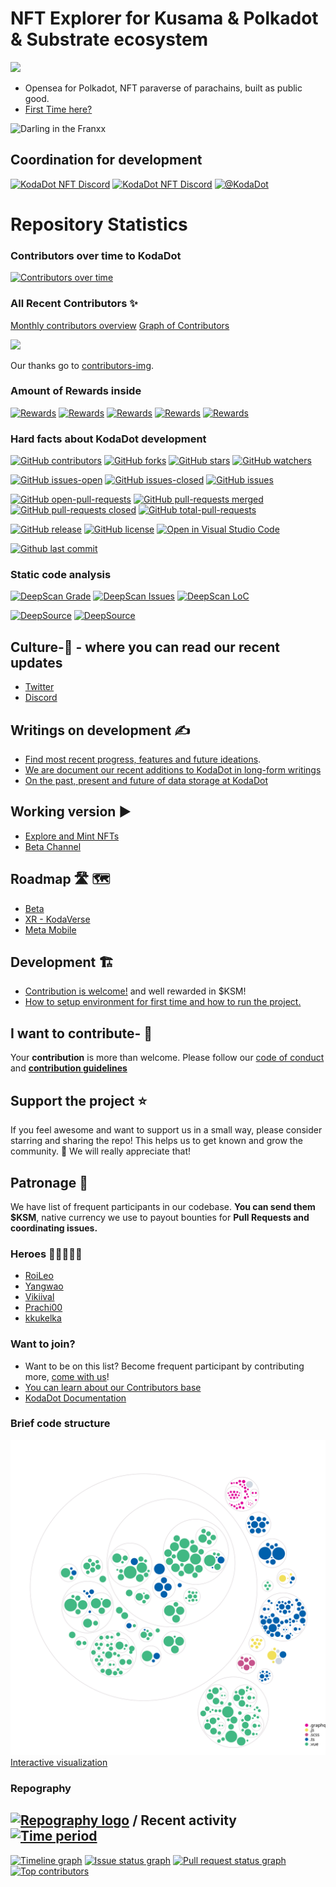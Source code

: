 # NFT Explorer for Kusama & Polkadot & Substrate ecosystem

![](https://github.com/kodadot/kodadot-presskit/blob/main/v3/KODA_v3.png?raw=true)

- Opensea for Polkadot, NFT paraverse of parachains, built as public good.
- [First Time here?](FIRST_TIME.md)

![Darling in the Franxx](https://media.giphy.com/media/10YWqUivkQPeeJWD3u/giphy.gif)

## Coordination for development

[![KodaDot NFT Discord](https://flat.badgen.net/discord/members/35hzy2dXXh)](https://discord.gg/35hzy2dXXh)
[![KodaDot NFT Discord](https://flat.badgen.net/discord/online-members/35hzy2dXXh)](https://discord.gg/35hzy2dXXh)
[![@KodaDot](https://flat.badgen.net/twitter/follow/KodaDot)](https://twitter.com/kodadot)

# Repository Statistics

### Contributors over time to KodaDot

[![Contributors over time](https://contributor-graph-api.apiseven.com/contributors-svg?chart=contributorOverTime&repo=kodadot/nft-gallery)](https://www.apiseven.com/en/contributor-graph?chart=contributorOverTime&repo=kodadot/nft-gallery)

### All Recent Contributors ✨

[Monthly contributors overview](https://github.com/kodadot/nft-gallery/pulse/monthly)
[Graph of Contributors](https://github.com/kodadot/nft-gallery/graphs/contributors)

<img src="https://contrib.rocks/image?repo=kodadot/nft-gallery" />

Our thanks go to [contributors-img](https://contrib.rocks).

### Amount of Rewards inside

[![Rewards](https://flat.badgen.net/github/label-issues/kodadot/nft-gallery/$/open?scale=2)](https://github.com/kodadot/nft-gallery/issues?q=is%3Aopen+is%3Aissue+label%3A%24)
[![Rewards](https://flat.badgen.net/github/label-issues/kodadot/nft-gallery/$$/open?scale=2)](https://github.com/kodadot/nft-gallery/issues?q=is%3Aopen+is%3Aissue+label%3A%24%24+)
[![Rewards](https://flat.badgen.net/github/label-issues/kodadot/nft-gallery/$$$/open?scale=2)](https://github.com/kodadot/nft-gallery/issues?q=is%3Aopen+is%3Aissue+label%3A%24%24%24+)
[![Rewards](https://flat.badgen.net/github/label-issues/kodadot/nft-gallery/$$$$/open?scale=2)](https://github.com/kodadot/nft-gallery/issues?q=is%3Aopen+is%3Aissue+label%3A%24%24%24%24+)
[![Rewards](https://flat.badgen.net/github/label-issues/kodadot/nft-gallery/$$$$$/open?scale=2)](https://github.com/kodadot/nft-gallery/issues?q=is%3Aopen+is%3Aissue+label%3A%24%24%24%24%24+)

### Hard facts about KodaDot development

[![GitHub contributors](https://flat.badgen.net/github/contributors/kodadot/nft-gallery)](https://GitHub.com/kodadot/nft-gallery/graphs/contributors/)
[![GitHub forks](https://flat.badgen.net/github/forks/kodadot/nft-gallery)](https://GitHub.com/kodadot/nft-gallery/network/)
[![GitHub stars](https://flat.badgen.net/github/stars/kodadot/nft-gallery)](https://GitHub.com/kodadot/nft-gallery/stargazers/)
[![GitHub watchers](https://flat.badgen.net/github/watchers/kodadot/nft-gallery)](https://GitHub.com/kodadot/nft-gallery/watchers/)

[![GitHub issues-open](https://flat.badgen.net/github/open-issues/kodadot/nft-gallery?color=blue)](https://github.com/kodadot/nft-gallery/issues?q=is%3Aopen)
[![GitHub issues-closed](https://flat.badgen.net/github/closed-issues/kodadot/nft-gallery)](https://github.com/Naereen/StrapDown.js/issues?q=is%3Aclosed)
[![GitHub issues](https://flat.badgen.net/github/issues/kodadot/nft-gallery)](https://GitHub.com/kodadot/nft-gallery/issues/)

[![GitHub open-pull-requests](https://flat.badgen.net/github/open-prs/kodadot/nft-gallery)](https://github.com/kodadot/nft-gallery/pulls?q=is%3Aopen)
[![GitHub pull-requests merged](https://flat.badgen.net/github/merged-prs/kodadot/nft-gallery)](https://github.com/kodadot/nft-gallery/pulls?q=is%3Amerged)
[![GitHub pull-requests closed](https://flat.badgen.net/github/closed-prs/kodadot/nft-gallery)](https://github.com/kodadot/nft-gallery/pulls?q=is%3Aclosed)
[![GitHub total-pull-requests](https://flat.badgen.net/github/prs/kodadot/nft-gallery)](https://GitHub.com/kodadot/nft-gallery/pull/)

[![GitHub release](https://flat.badgen.net/github/release/kodadot/nft-gallery)](https://github.com/kodadot/nft-gallery/releases)
[![GitHub license](https://flat.badgen.net/github/license/kodadot/nft-gallery)](https://github.com/kodadot/nft-gallery/blob/master/LICENSE)
[![Open in Visual Studio Code](https://open.vscode.dev/badges/open-in-vscode.svg)](https://open.vscode.dev/kodadot/nft-gallery)

[![Github last commit](https://flat.badgen.net/github/last-commit/kodadot/nft-gallery/main?color=blue)](https://github.com/kodadot/nft-gallery/tree/main)

### Static code analysis

[![DeepScan Grade](https://flat.badgen.net/deepscan/grade/team/13903/project/16948/branch/372223?color=blue)](https://deepscan.io/dashboard/#view=project&tid=13903&pid=16948&bid=372223&prid=&subview=overview)
[![DeepScan Issues](https://flat.badgen.net/deepscan/issues/team/13903/project/16948/branch/372223?color=blue&label=DeepScan%20Issues)](https://deepscan.io/dashboard/#view=project&tid=13903&pid=16948&bid=372223&prid=&subview=overview)
[![DeepScan LoC](https://flat.badgen.net/deepscan/lines/team/13903/project/16948/branch/372223?label=DeepScan%20LoC)](https://deepscan.io/dashboard/#view=project&tid=13903&pid=16948&bid=372223&prid=&subview=overview)

[![DeepSource](https://deepsource.io/gh/kodadot/nft-gallery.svg/?label=active+issues&show_trend=true)](https://deepsource.io/gh/kodadot/nft-gallery/?ref=repository-badge)
[![DeepSource](https://deepsource.io/gh/kodadot/nft-gallery.svg/?label=resolved+issues&show_trend=true&token=MyayTJdwd-Fr4mnmUdMUxHik)](https://deepsource.io/gh/kodadot/nft-gallery/?ref=repository-badge)

## Culture-🧫 - where you can read our recent updates

- [Twitter](https://twitter.com/KodaDot)
- [Discord](https://discord.gg/u6ymnbz4PR)

## Writings on development ✍️

- [Find most recent progress, features and future ideations](https://github.com/kodadot/nft-gallery/discussions/categories/meta-hours).
- [We are document our recent additions to KodaDot in long-form writings](https://docs.kodadot.xyz/writings.html)
- [On the past, present and future of data storage at KodaDot](https://medium.com/kodadot/on-the-past-present-and-future-of-data-storage-at-kodadot-7634a0c32530)

## Working version ▶️

- [Explore and Mint NFTs](https://kodadot.xyz/)
- [Beta Channel](https://beta.kodadot.xyz/)

## Roadmap 🛣 🗺

- [Beta](https://github.com/orgs/kodadot/projects/1)
- [XR - KodaVerse](https://github.com/orgs/kodadot/projects/2/views/1)
- [Meta Mobile](https://github.com/orgs/kodadot/projects/3/views/1)

## Development 🏗

- [Contribution is welcome!](CONTRIBUTING.md) and well rewarded in $KSM!
- [How to setup environment for first time and how to run the project.](FIRST_TIME.md)

## I want to contribute- 🙋‍

Your **contribution** is more than welcome.
Please follow our [code of conduct](CODE_OF_CONDUCT.md) and **[contribution guidelines](CONTRIBUTING.md)**

## Support the project ⭐

If you feel awesome and want to support us in a small way, please consider starring and sharing the repo! This helps us to get known and grow the community. 🙏 We will really appreciate that!

## Patronage 💸

We have list of frequent participants in our codebase.
**You can send them $KSM**, native currency we use to payout bounties for **Pull Requests and coordinating issues.**

### Heroes 🦸‍♂️🦸🦸‍♀️

- [RoiLeo](https://kodadot.xyz/transfer/?target=DVYy1qnocE8t6ZvUfPx3rEjG829khNRXx3YrCGVHHj19Lcb)
- [Yangwao](https://kodadot.xyz/transfer/?target=CuHWHNcBt3ASMVSJmcJyiBWGxxiWLyjYoYbGjfhL4ovoeSd)
- [Vikiival](https://kodadot.xyz/transfer/?target=Fksmad33PFxhrQXNYPPJozgWrv82zuFLvXK7Rh8m1xQhe98)
- [Prachi00](https://kodadot.xyz/transfer/?target=EzGc4s9PgCPx1YnF3fqzhLzVHpHMTL4LWPScwpDrR8JKgSU)
- [kkukelka](https://kodadot.xyz/transfer/?target=EqdyzrzVmeHwMdMwvPeCMnNdbuQDbD3YrjY93xq9Ln3jUGW)

### Want to join?

- Want to be on this list? Become frequent participant by contributing more, [come with us](https://open.spotify.com/track/5kTBiVnjq9xKmZL9dNs8zL?si=9fc60b8b87764969)!
- [You can learn about our Contributors base](https://github.com/kodadot/nft-gallery/graphs/contributors)
- [KodaDot Documentation](https://docs.kodadot.xyz)


### Brief code structure

![Visualization of this repo](.github/diagram.svg)
[Interactive visualization](https://octo-repo-visualization.vercel.app/?repo=kodadot%2Fnft-gallery)

<!-- ### Is it maintained? -- I guess if it's not under 10d not worth showing off
[![Average time to resolve an issue](http://isitmaintained.com/badge/resolution/kodadot/nft-gallery.svg)](http://isitmaintained.com/project/kodadot/nft-gallery "Average time to resolve an issue")
[![Percentage of issues still open](http://isitmaintained.com/badge/open/kodadot/nft-gallery.svg)](http://isitmaintained.com/project/kodadot/nft-gallery "Percentage of issues still open") -->

### Repography

## [![Repography logo](https://images.repography.com/logo.svg)](https://repography.com) / Recent activity [![Time period](https://images.repography.com/23713223/kodadot/nft-gallery/recent-activity/5055a1ed1ce7a7a56f6a3871f5869bda_badge.svg)](https://repography.com)
[![Timeline graph](https://images.repography.com/23713223/kodadot/nft-gallery/recent-activity/5055a1ed1ce7a7a56f6a3871f5869bda_timeline.svg)](https://github.com/kodadot/nft-gallery/commits)
[![Issue status graph](https://images.repography.com/23713223/kodadot/nft-gallery/recent-activity/5055a1ed1ce7a7a56f6a3871f5869bda_issues.svg)](https://github.com/kodadot/nft-gallery/issues)
[![Pull request status graph](https://images.repography.com/23713223/kodadot/nft-gallery/recent-activity/5055a1ed1ce7a7a56f6a3871f5869bda_prs.svg)](https://github.com/kodadot/nft-gallery/pulls)
[![Top contributors](https://images.repography.com/23713223/kodadot/nft-gallery/recent-activity/5055a1ed1ce7a7a56f6a3871f5869bda_users.svg)](https://github.com/kodadot/nft-gallery/graphs/contributors)

